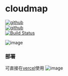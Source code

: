 # cloudmap
[![github](https://img.shields.io/badge/cloudmap-1.0.0-green.svg)]()  
[![github](https://img.shields.io/github/release/leowy/cloudmap.svg)]()  
[![Build Status](https://www.travis-ci.org/leowy}/cloudmap.svg?branch=main)](https://www.travis-ci.org/leowy/cloudmap)

![image](https://user-images.githubusercontent.com/16875621/127630661-0b84b9d8-dd30-4411-9348-68f15eadc264.png)

### 部署
可直接在[vercel](https://vercel.com/)使用
![image](https://user-images.githubusercontent.com/16875621/129688189-3773a5a7-af84-4ddb-b6be-e3afe62d5ce1.png)

